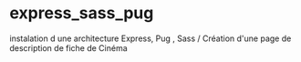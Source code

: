 # express_sass_pug
instalation d une architecture Express, Pug , Sass / Création d'une page de description de fiche de Cinéma
